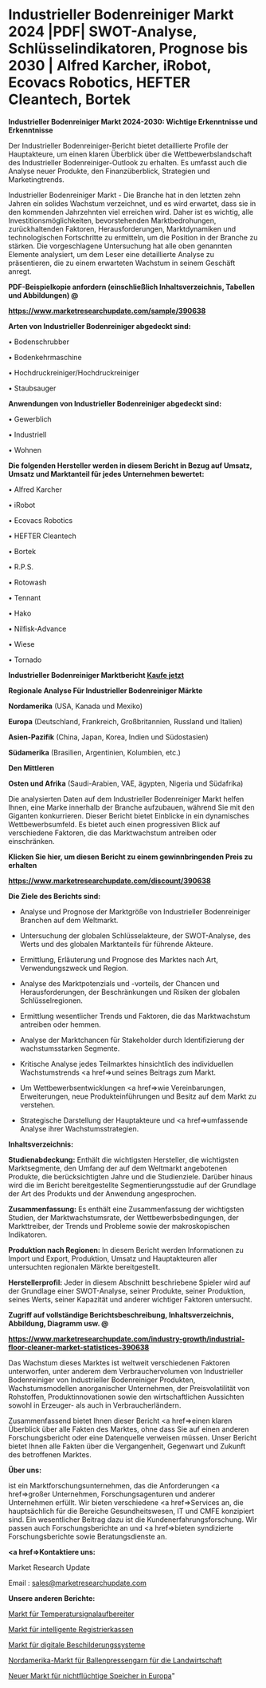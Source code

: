 # Industrieller Bodenreiniger Markt 2024 |PDF| SWOT-Analyse, Schlüsselindikatoren, Prognose bis 2030 | Alfred Karcher, iRobot, Ecovacs Robotics, HEFTER Cleantech, Bortek

<strong>Industrieller Bodenreiniger Markt 2024-2030: Wichtige Erkenntnisse und Erkenntnisse</strong>

Der Industrieller Bodenreiniger-Bericht bietet detaillierte Profile der Hauptakteure, um einen klaren Überblick über die Wettbewerbslandschaft des Industrieller Bodenreiniger-Outlook zu erhalten. Es umfasst auch die Analyse neuer Produkte, den Finanzüberblick, Strategien und Marketingtrends.

Industrieller Bodenreiniger Markt - Die Branche hat in den letzten zehn Jahren ein solides Wachstum verzeichnet, und es wird erwartet, dass sie in den kommenden Jahrzehnten viel erreichen wird. Daher ist es wichtig, alle Investitionsmöglichkeiten, bevorstehenden Marktbedrohungen, zurückhaltenden Faktoren, Herausforderungen, Marktdynamiken und technologischen Fortschritte zu ermitteln, um die Position in der Branche zu stärken. Die vorgeschlagene Untersuchung hat alle oben genannten Elemente analysiert, um dem Leser eine detaillierte Analyse zu präsentieren, die zu einem erwarteten Wachstum in seinem Geschäft anregt.



<strong><b>PDF-Beispielkopie anfordern (einschließlich Inhaltsverzeichnis, Tabellen und Abbildungen) @ </b></strong>

<strong><a href=https://www.marketresearchupdate.com/sample/390638>

<strong>https://www.marketresearchupdate.com/sample/390638</u></a></strong></strong>



<strong>Arten von Industrieller Bodenreiniger abgedeckt sind:</strong>

• Bodenschrubber

• Bodenkehrmaschine

• Hochdruckreiniger/Hochdruckreiniger

• Staubsauger



<strong>Anwendungen von Industrieller Bodenreiniger abgedeckt sind:</strong>

• Gewerblich

• Industriell

• Wohnen



<strong>Die folgenden Hersteller werden in diesem Bericht in Bezug auf Umsatz, Umsatz und Marktanteil für jedes Unternehmen bewertet:</strong>

• Alfred Karcher

• iRobot

• Ecovacs Robotics

• HEFTER Cleantech

• Bortek

• R.P.S.

• Rotowash

• Tennant

• Hako

• Nilfisk-Advance

• Wiese

• Tornado



<strong>Industrieller Bodenreiniger Marktbericht <a href=https://www.marketresearchupdate.com/buynow/390638>Kaufe jetzt</a></strong>



<strong>Regionale Analyse Für Industrieller Bodenreiniger Märkte</strong>



<strong>Nordamerika</strong> (USA, Kanada und Mexiko)



<strong>Europa</strong> (Deutschland, Frankreich, Großbritannien, Russland und Italien)



<strong>Asien-Pazifik</strong> (China, Japan, Korea, Indien und Südostasien)



<strong>Südamerika</strong> (Brasilien, Argentinien, Kolumbien, etc.)



<strong>Den Mittleren</strong> 

<strong>Osten und Afrika</strong> (Saudi-Arabien, VAE, ägypten, Nigeria und Südafrika)

Die analysierten Daten auf dem Industrieller Bodenreiniger Markt helfen Ihnen, eine Marke innerhalb der Branche aufzubauen, während Sie mit den Giganten konkurrieren. Dieser Bericht bietet Einblicke in ein dynamisches Wettbewerbsumfeld. Es bietet auch einen progressiven Blick auf verschiedene Faktoren, die das Marktwachstum antreiben oder einschränken.



<strong>Klicken Sie hier, um diesen Bericht zu einem gewinnbringenden Preis zu erhalten
</strong>

<strong><a href=https://www.marketresearchupdate.com/discount/390638>https://www.marketresearchupdate.com/discount/390638</b></u></strong></a>



<strong>Die Ziele des Berichts sind:</strong>

- Analyse und Prognose der Marktgröße von Industrieller Bodenreiniger Branchen auf dem Weltmarkt.

- Untersuchung der globalen Schlüsselakteure, der SWOT-Analyse, des Werts und des globalen Marktanteils für führende Akteure.

- Ermittlung, Erläuterung und Prognose des Marktes nach Art, Verwendungszweck und Region.

- Analyse des Marktpotenzials und -vorteils, der Chancen und Herausforderungen, der Beschränkungen und Risiken der globalen Schlüsselregionen.

- Ermittlung wesentlicher Trends und Faktoren, die das Marktwachstum antreiben oder hemmen.

- Analyse der Marktchancen für Stakeholder durch Identifizierung der wachstumsstarken Segmente.

- Kritische Analyse jedes Teilmarktes hinsichtlich des individuellen Wachstumstrends <a href=>und</a> seines Beitrags zum Markt.

- Um Wettbewerbsentwicklungen <a href=>wie</a> Vereinbarungen, Erweiterungen, neue Produkteinführungen und Besitz auf dem Markt zu verstehen.

- Strategische Darstellung der Hauptakteure und <a href=>umfas</a>sende Analyse ihrer Wachstumsstrategien.



<strong>Inhaltsverzeichnis:</strong>



<strong>Studienabdeckung:</strong> Enthält die wichtigsten Hersteller, die wichtigsten Marktsegmente, den Umfang der auf dem Weltmarkt angebotenen Produkte, die berücksichtigten Jahre und die Studienziele. Darüber hinaus wird die im Bericht bereitgestellte Segmentierungsstudie auf der Grundlage der Art des Produkts und der Anwendung angesprochen.



<strong>Zusammenfassung:</strong> Es enthält eine Zusammenfassung der wichtigsten Studien, der Marktwachstumsrate, der Wettbewerbsbedingungen, der Markttreiber, der Trends und Probleme sowie der makroskopischen Indikatoren.



<strong>Produktion nach Regionen:</strong> In diesem Bericht werden Informationen zu Import und Export, Produktion, Umsatz und Hauptakteuren aller untersuchten regionalen Märkte bereitgestellt.



<strong>Herstellerprofil:</strong> Jeder in diesem Abschnitt beschriebene Spieler wird auf der Grundlage einer SWOT-Analyse, seiner Produkte, seiner Produktion, seines Werts, seiner Kapazität und anderer wichtiger Faktoren untersucht.



<strong><b>Zugriff auf vollständige Berichtsbeschreibung, Inhaltsverzeichnis, Abbildung, Diagramm usw. @ </b></strong>

<strong><a href=https://www.marketresearchupdate.com/industry-growth/industrial-floor-cleaner-market-statistices-390638>https://www.marketresearchupdate.com/industry-growth/industrial-floor-cleaner-market-statistices-390638</a></strong>

Das Wachstum dieses Marktes ist weltweit verschiedenen Faktoren unterworfen, unter anderem dem Verbrauchervolumen von Industrieller Bodenreiniger von Industrieller Bodenreiniger Produkten, Wachstumsmodellen anorganischer Unternehmen, der Preisvolatilität von Rohstoffen, Produktinnovationen sowie den wirtschaftlichen Aussichten sowohl in Erzeuger- als auch in Verbraucherländern.

Zusammenfassend bietet Ihnen dieser Bericht <a href=>einen</a> klaren Überblick über alle Fakten des Marktes, ohne dass Sie auf einen anderen Forschungsbericht oder eine Datenquelle verweisen müssen. Unser Bericht bietet Ihnen alle Fakten über die Vergangenheit, Gegenwart und Zukunft des betroffenen Marktes.



<strong>Über uns:</strong>

 ist ein Marktforschungsunternehmen, das die Anforderungen <a href=>großer</a> Unternehmen, Forschungsagenturen und anderer Unternehmen erfüllt. Wir bieten verschiedene <a href=>Services</a> an, die hauptsächlich für die Bereiche Gesundheitswesen, IT und CMFE konzipiert sind. Ein wesentlicher Beitrag dazu ist die Kundenerfahrungsforschung. Wir passen auch Forschungsberichte an und <a href=>bieten</a> syndizierte Forschungsberichte sowie Beratungsdienste an.



<strong><a href=>Kontaktiere uns:</a></strong>

Market Research Update

Email : sales@marketresearchupdate.com



<strong>Unsere anderen Berichte:</strong>

<a href=https://www.linkedin.com/pulse/temperature-signal-conditioners-market-has-huge>Markt für Temperatursignalaufbereiter</a>

<a href=https://www.linkedin.com/pulse/smart-cash-registers-market-witness-huge-growth-2027-size>Markt für intelligente Registrierkassen</a>

<a href=https://www.linkedin.com/pulse/digital-signage-systems-market-report-2023-top-company>Markt für digitale Beschilderungssysteme</a>

<a href=https://www.linkedin.com/pulse/north-america-agriculture-baler-twine-market>Nordamerika-Markt für Ballenpressengarn für die Landwirtschaft</a>

<a href=https://www.linkedin.com/pulse/europe-new-non-volatile-memory-market-demand-growth-challenges>Neuer Markt für nichtflüchtige Speicher in Europa</a>"
